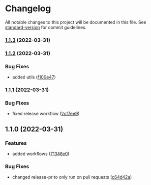 # Changelog

All notable changes to this project will be documented in this file. See [standard-version](https://github.com/conventional-changelog/standard-version) for commit guidelines.

### [1.1.3](https://github.com/subhanmahmood/release-notes-slack/compare/v1.1.2...v1.1.3) (2022-03-31)

### [1.1.2](https://github.com/subhanmahmood/release-notes-slack/compare/v1.1.1...v1.1.2) (2022-03-31)


### Bug Fixes

* added utils ([f100e47](https://github.com/subhanmahmood/release-notes-slack/commit/f100e4762c4b65aafec521734c9e856828b916ec))

### [1.1.1](https://github.com/subhanmahmood/release-notes-slack/compare/v1.1.0...v1.1.1) (2022-03-31)


### Bug Fixes

* fixed release workflow ([2cf7ee9](https://github.com/subhanmahmood/release-notes-slack/commit/2cf7ee9b7837115b74392d6d4b03b2ab3b50afc9))

## 1.1.0 (2022-03-31)


### Features

* added workflows ([71346e0](https://github.com/subhanmahmood/release-notes-slack/commit/71346e08f41c6284470c334c8b67299a895af6a8))


### Bug Fixes

* changed release-pr to only run on pull requests ([c64d42a](https://github.com/subhanmahmood/release-notes-slack/commit/c64d42acf1db51cd77861d44ddeb937102dc1f20))
